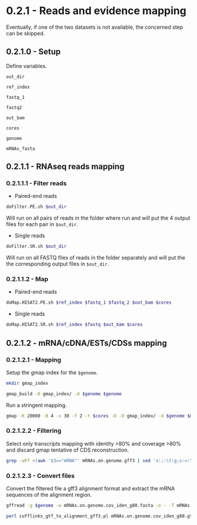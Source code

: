0.2.1 - Reads and evidence mapping
==================================

Eventually, if one of the two datasets is not available, the concerned step can be skipped.

## 0.2.1.0 - Setup

Define variables.

`out_dir`

`ref_index`

`fastq_1`

`fastq2`

`out_bam`

`cores`

`genome`

`mRNAs_fasta`

0.2.1.1 - RNAseq reads mapping
------------------------------

### 0.2.1.1.1 - Filter reads

-   Paired-end reads

``` bash
doFilter.PE.sh $out_dir
```

Will run on all pairs of reads in the folder where run and will put the 4 output files for each pair in `$out_dir`.

-   Single reads

``` bash
doFilter.SR.sh $out_dir
```

Will run on all FASTQ files of reads in the folder separately and will put the the corresponding output files in `$out_dir`.

### 0.2.1.1.2 - Map

-   Paired-end reads

``` bash
doMap.HISAT2.PE.sh $ref_index $fastq_1 $fastq_2 $out_bam $cores
```

-   Single reads

``` bash
doMap.HISAT2.SR.sh $ref_index $fastq $out_bam $cores
```

0.2.1.2 - mRNA/cDNA/ESTs/CDSs mapping
-------------------------------------

### 0.2.1.2.1 - Mapping

Setup the gmap index for the `$genome`.

``` bash
mkdir gmap_index

gmap_build -D gmap_index/ -d $genome $genome
```

Run a stringent mapping.

``` bash
gmap -K 20000 -B 4 -x 30 -f 2 -t $cores -O -D gmap_index/ -d $genome $mRNAs_fasta > mRNAs.on.genome.gff3 2> mRNAs.on.genome.gff3.err
```

### 0.2.1.2.2 - Filtering

Select only transcripts mapping with identity \>80% and coverage \>80% and discard gmap tentative of CDS reconstruction.

``` bash
grep -wFf <(awk '$3=="mRNA"' mRNAs.on.genome.gff3 | sed 's:;:\t:g;s:=:\t:g' | awk '$16>80 && $18>80 {print $14; print $10}') mRNAs.on.genome.gff3 | awk '$3!="CDS"' > mRNAs.on.genome.cov_iden_g80.gff3
```

### 0.2.1.2.3 - Convert files

Convert the filtered file a gff3 alignment format and extract the mRNA sequences of the alignment region.

``` bash
gffread -g $genome -w mRNAs.on.genome.cov_iden_g80.fasta -o - -T mRNAs.on.genome.cov_iden_g80.gff3 > mRNAs.on.genome.cov_iden_g80.gtf

perl cufflinks_gtf_to_alignment_gff3.pl mRNAs.on.genome.cov_iden_g80.gtf > mRNAs.on.genome.cov_iden_g80.alignment.gff3
```

